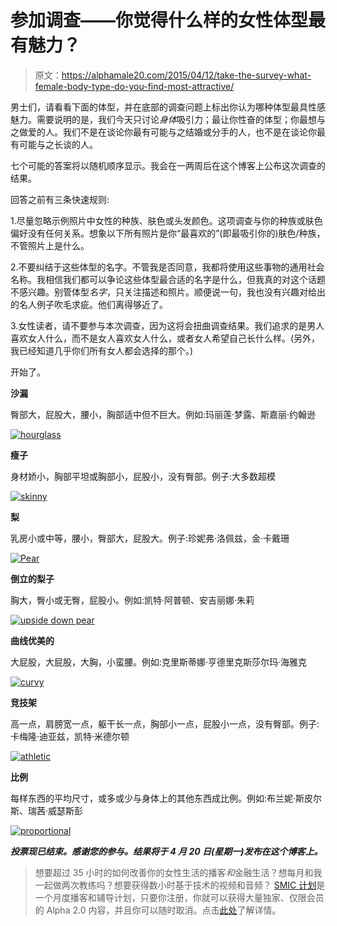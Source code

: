 # 参加调查——你觉得什么样的女性体型最有魅力？

> 原文：<https://alphamale20.com/2015/04/12/take-the-survey-what-female-body-type-do-you-find-most-attractive/>

男士们，请看看下面的体型，并在底部的调查问题上标出你认为哪种体型最具性感魅力。需要说明的是，我们今天只讨论*身体*吸引力；最让你性奋的体型；你最想与之做爱的人。我们不是在谈论你最有可能与之结婚或分手的人，也不是在谈论你最有可能与之长谈的人。

七个可能的答案将以随机顺序显示。我会在一两周后在这个博客上公布这次调查的结果。

回答之前有三条快速规则:

1.尽量忽略示例照片中女性的种族、肤色或头发颜色。这项调查与你的种族或肤色偏好没有任何关系。想象以下所有照片是你“最喜欢的”(即最吸引你的)肤色/种族，不管照片上是什么。

2.不要纠结于这些体型的名字。不管我是否同意，我都将使用这些事物的通用社会名称。我相信我们都可以争论这些体型最合适的名字是什么，但我真的对这个话题不感兴趣。别管体型*名字*，只关注描述和照片。顺便说一句，我也没有兴趣对给出的名人例子吹毛求疵。他们离得够近了。

3.女性读者，请不要参与本次调查，因为这将会扭曲调查结果。我们追求的是男人喜欢女人什么，而不是女人喜欢女人什么，或者女人希望自己长什么样。(另外，我已经知道几乎你们所有女人都会选择的那个。)

开始了。

**沙漏**

臀部大，屁股大，腰小，胸部适中但不巨大。例如:玛丽莲·梦露、斯嘉丽·约翰逊

[![hourglass](img/82d8ffcc5821ea4e07dd59339ce9aa48.png)](https://alphamale20.com/Staging/wp-content/uploads/2015/04/hourglass.jpg)

**瘦子**

身材娇小，胸部平坦或胸部小，屁股小，没有臀部。例子:大多数超模

[![skinny](img/a7b4e9a901e5561297199e915276cf15.png)](https://alphamale20.com/Staging/wp-content/uploads/2015/04/skinny.jpg)

**梨**

乳房小或中等，腰小，臀部大，屁股大。例子:珍妮弗·洛佩兹，金·卡戴珊

[![Pear](img/8290f228cfb6f5dd6a6b16399e3edd38.png)](https://alphamale20.com/Staging/wp-content/uploads/2015/04/Pear.jpg)

**倒立的梨子**

胸大，臀小或无臀，屁股小。例如:凯特·阿普顿、安吉丽娜·朱莉

[![upside down pear](img/daedde0efcc2c29018e81cfb12c37d73.png)](https://alphamale20.com/Staging/wp-content/uploads/2015/04/upside-down-pear.jpg)

**曲线优美的**

大屁股，大屁股，大胸，小蛮腰。例如:克里斯蒂娜·亨德里克斯莎尔玛·海雅克

[![curvy](img/941c3ba803ec352a5e331088a81c9e0e.png)](https://alphamale20.com/Staging/wp-content/uploads/2015/04/curvy.jpg) 

**竞技架**

高一点，肩膀宽一点，躯干长一点，胸部小一点，屁股小一点，没有臀部。例子:卡梅隆·迪亚兹，凯特·米德尔顿

[![athletic](img/ccc714ac4e2e93306d24ab792f63872a.png)](https://alphamale20.com/Staging/wp-content/uploads/2015/04/athletic.jpg)

**比例**

每样东西的平均尺寸，或多或少与身体上的其他东西成比例。例如:布兰妮·斯皮尔斯、瑞茜·威瑟斯彭

[![proportional](img/8d9afa7a100fc3fd4a89fd187c6295ff.png)](https://alphamale20.com/Staging/wp-content/uploads/2015/04/proportional.jpg)

***投票现已结束。感谢您的参与。结果将于 4 月 20 日(星期一)发布在这个博客上。***

> 想要超过 35 小时的如何改善你的女性生活的播客*和*金融生活？想每月和我一起做两次教练吗？想要获得数小时基于技术的视频和音频？ [SMIC 计划](https://alphamale20.kartra.com/page/vIL17)是一个月度播客和辅导计划，只要你注册，你就可以获得大量独家、仅限会员的 Alpha 2.0 内容，并且你可以随时取消。点击[此处](https://alphamale20.kartra.com/page/vIL17)了解详情。
> 
> 